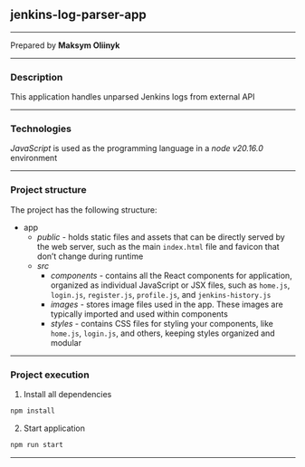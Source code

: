 ## jenkins-log-parser-app
- - -
Prepared by __Maksym Oliinyk__
- - -
### Description
This application handles unparsed Jenkins logs from external API
- - -
### Technologies
_JavaScript_ is used as the programming language in a _node v20.16.0_ environment
- - -
### Project structure
The project has the following structure:
- app
    - _public_ -  holds static files and assets that can be directly served by the web server, such as the main `index.html` file and favicon that don’t change during runtime
    - _src_
        - _components_ - contains all the React components for application, organized as individual JavaScript or JSX files, such as `home.js`, `login.js`, `register.js`, `profile.js`, and `jenkins-history.js`
        - _images_ - stores image files used in the app. These images are typically imported and used within components
        - _styles_ - contains CSS files for styling your components, like `home.js`, `login.js`, and others, keeping styles organized and modular
- - -
### Project execution
1. Install all dependencies
```bash
npm install
```
2. Start application
```bash
npm run start
```
- - -
